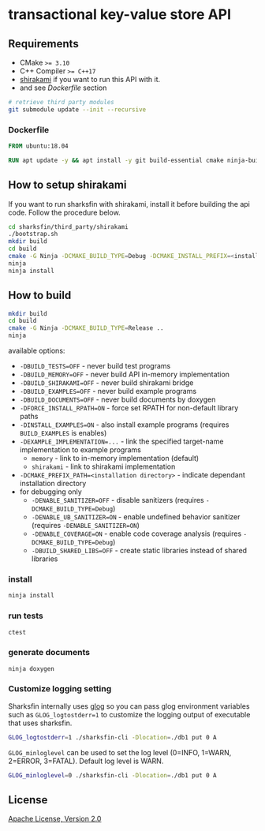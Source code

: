 # transactional key-value store API

## Requirements

* CMake `>= 3.10`
* C++ Compiler `>= C++17`
* [shirakami](https://github.com/project-tsurugi/shirakami) if you want to run this API with it.
* and see *Dockerfile* section

```sh
# retrieve third party modules
git submodule update --init --recursive
```

### Dockerfile

```dockerfile
FROM ubuntu:18.04

RUN apt update -y && apt install -y git build-essential cmake ninja-build libboost-filesystem-dev doxygen libnuma-dev
```

## How to setup shirakami 

If you want to run sharksfin with shirakami, install it before building the api code. Follow the procedure below.

```sh
cd sharksfin/third_party/shirakami
./bootstrap.sh
mkdir build
cd build
cmake -G Ninja -DCMAKE_BUILD_TYPE=Debug -DCMAKE_INSTALL_PREFIX=<installation directory> ..
ninja
ninja install
```

## How to build

```sh
mkdir build
cd build
cmake -G Ninja -DCMAKE_BUILD_TYPE=Release ..
ninja
```

available options:
* `-DBUILD_TESTS=OFF` - never build test programs
* `-DBUILD_MEMORY=OFF` - never build API in-memory implementation
* `-DBUILD_SHIRAKAMI=OFF` - never build shirakami bridge
* `-DBUILD_EXAMPLES=OFF` - never build example programs
* `-DBUILD_DOCUMENTS=OFF` - never build documents by doxygen
* `-DFORCE_INSTALL_RPATH=ON` - force set RPATH for non-default library paths
* `-DINSTALL_EXAMPLES=ON` - also install example programs (requires `BUILD_EXAMPLES` is enables)
* `-DEXAMPLE_IMPLEMENTATION=...` - link the specified target-name implementation to example programs
  * `memory` - link to in-memory implementation (default)
  * `shirakami` - link to shirakami implementation
* `-DCMAKE_PREFIX_PATH=<installation directory>` - indicate dependant installation directory
* for debugging only
  * `-DENABLE_SANITIZER=OFF` - disable sanitizers (requires `-DCMAKE_BUILD_TYPE=Debug`)
  * `-DENABLE_UB_SANITIZER=ON` - enable undefined behavior sanitizer (requires `-DENABLE_SANITIZER=ON`)
  * `-DENABLE_COVERAGE=ON` - enable code coverage analysis (requires `-DCMAKE_BUILD_TYPE=Debug`)
  * `-DBUILD_SHARED_LIBS=OFF` - create static libraries instead of shared libraries
  
### install

```sh
ninja install
```

### run tests

```sh
ctest
```

### generate documents

```sh
ninja doxygen
```

### Customize logging setting 
Sharksfin internally uses [glog](https://github.com/google/glog) so you can pass glog environment variables such as `GLOG_logtostderr=1` to customize the logging output of executable that uses sharksfin. 

```sh
GLOG_logtostderr=1 ./sharksfin-cli -Dlocation=./db1 put 0 A
```

`GLOG_minloglevel` can be used to set the log level (0=INFO, 1=WARN, 2=ERROR, 3=FATAL). Default log level is WARN.

```sh
GLOG_minloglevel=0 ./sharksfin-cli -Dlocation=./db1 put 0 A
```

## License

[Apache License, Version 2.0](http://www.apache.org/licenses/LICENSE-2.0)

